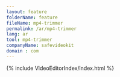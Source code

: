 ```yaml
---
layout: feature
folderName: feature
fileName: mp4-trimmer
permalink: /ar/mp4-trimmer
lang: ar
tool: mp4-trimmer
companyName: safevideokit
domain : com
---
```


{% include VideoEditorIndex/index.html %}

   